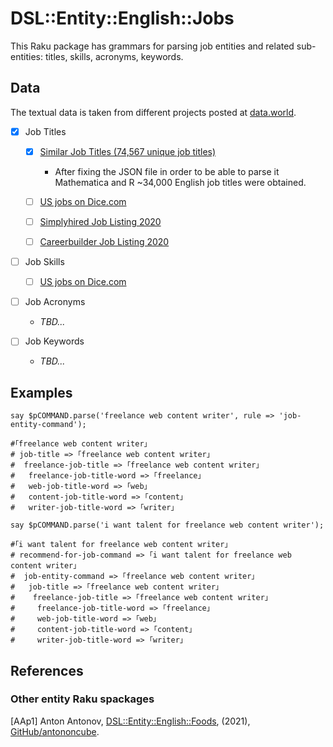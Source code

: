 # DSL::Entity::English::Jobs

This Raku package has grammars for parsing job entities and related sub-entities: 
titles, skills, acronyms, keywords.  

## Data

The textual data is taken from different projects posted at 
[data.world](https://data.world).

- [X] Job Titles
    
    - [X] [Similar Job Titles (74,567 unique job titles)](https://data.world/peopledatalabs/similar-job-titles-74567-unique-job-titles)
    
        - After fixing the JSON file in order to be able to parse it Mathematica and R
          ~34,000 English job titles were obtained.
       
    - [ ] [US jobs on Dice.com](https://data.world/promptcloud/us-jobs-on-dice-com)
    
    - [ ] [Simplyhired Job Listing 2020](https://data.world/promptcloud/simplyhired-job-listing-2020)
  
    - [ ] [Careerbuilder Job Listing 2020](https://data.world/promptcloud/careerbuilder-job-listing-2020)
    
- [ ] Job Skills
    
    - [ ] [US jobs on Dice.com](https://data.world/promptcloud/us-jobs-on-dice-com)
    
- [ ] Job Acronyms
    
    - *TBD...*
    
- [ ] Job Keywords

    - *TBD...*

## Examples

```perl6
say $pCOMMAND.parse('freelance web content writer', rule => 'job-entity-command');

#｢freelance web content writer｣
# job-title => ｢freelance web content writer｣
#  freelance-job-title => ｢freelance web content writer｣
#   freelance-job-title-word => ｢freelance｣
#   web-job-title-word => ｢web｣
#   content-job-title-word => ｢content｣
#   writer-job-title-word => ｢writer｣
```

```perl6
say $pCOMMAND.parse('i want talent for freelance web content writer');

#｢i want talent for freelance web content writer｣
# recommend-for-job-command => ｢i want talent for freelance web content writer｣
#  job-entity-command => ｢freelance web content writer｣
#   job-title => ｢freelance web content writer｣
#    freelance-job-title => ｢freelance web content writer｣
#     freelance-job-title-word => ｢freelance｣
#     web-job-title-word => ｢web｣
#     content-job-title-word => ｢content｣
#     writer-job-title-word => ｢writer｣
```

## References

### Other entity Raku spackages

[AAp1] Anton Antonov,
[DSL::Entity::English::Foods](https://github.com/antononcube/Raku-DSL-Entity-English-Foods),
(2021),
[GitHub/antononcube](https://github.com/antononcube).

